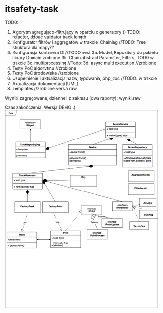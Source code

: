 # itsafety-task
TODO:
1. Algorytm agregująco-filtrujący w oparciu o generatory ()   TODO: refactor, ddoać  validator track length 
2. Konfigurator filtrów i aggregatów   w trakcie:  Chaining   //TODO: Tree struktura dla mapy??
3. Konfiguracja kontenera DI //TODO  next
3a. Model, Repository do pakietu library Domain  zrobione
3b. Chain abstract Parameter, Filters,  TODO  w trakcie
3c. multiprocessing  //Todo:
3d. async multi execution  //zrobione
4. Testy PoC algorytmu    //zrobione
5. Testy PoC środowiska  //zrobione
6. Uzupełnienie i aktualizacja nazw, typowania, php_doc //TODO: w trakcie
7. Aktualizacja dokumentacji (UML)  
8. Templates   //zrobione versja raw

Wyniki zagregowane, dzienne i z zakresu (dwa raporty): wyniki.raw

Czas zakończenia: Wersja DEMO :)
![img](https://github.com/mariuszmilko/itsafety-task/blob/master/itsafety.png)

